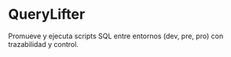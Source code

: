 # QueryLifter
Promueve y ejecuta scripts SQL entre entornos (dev, pre, pro) con trazabilidad y control.
